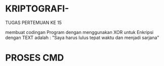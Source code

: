 # KRIPTOGRAFI-

TUGAS PERTEMUAN KE 15

membuat codingan Program dengan menggunakan XOR untuk Enkripsi
dengan TEXT  adalah : "Saya harus lulus tepat waktu dan menjadi sarjana"

# PROSES CMD
<img src="" img>
